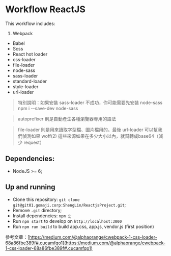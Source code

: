 # Workflow ReactJS

This workflow includes:

1. Webpack
* Babel
* Scss
* React hot loader
* css-loader
* file-loader
* node-sass
* sass-loader
* standard-loader
* style-loader
* url-loader

> 特別說明：如果安裝 sass-loader 不成功，你可能需要先安裝 node-sass
> npm i --save-dev node-sass

> autoprefixer 則是自動產生各種瀏覽器專用的語法

> file-loader 則是用來讀取字型檔、圖片檔用的。最後 url-loader 可以幫我們偵測如果 woff(2) 這些來源如果在多少大小以內，就幫轉成base64（減少 request）

## Dependencies:

- NodeJS >= 6;

## Up and running

- Clone this repository: `git clone git@git01.gomaji.corp:ShengLin/ReactjsProject.git`;
- Remove `.git` directory;
- Install dependencies: `npm i`;
- Run `npm start` to develop on `http://localhost:3000`
- Run `npm run build` to build app.css, app.js, vendor.js (first position)

參考文章：[https://medium.com/@alphaorange/cwebpack-1-css-loader-68a86fbe389f#.cucamfqo1](https://medium.com/@alphaorange/cwebpack-1-css-loader-68a86fbe389f#.cucamfqo1)

